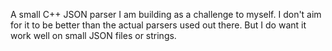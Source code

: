 A small C++ JSON parser I am building as a challenge to myself.
I don't aim for it to be better than the actual parsers used out there.
But I do want it work well on small JSON files or strings.